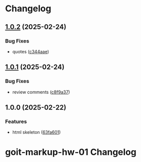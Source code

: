 # Changelog

## [1.0.2](https://gitlab.com/goit-uni/html-css-fls/goit-markup-hw-01/compare/1.0.1...1.0.2) (2025-02-24)

### Bug Fixes

* quotes ([c344aae](https://gitlab.com/goit-uni/html-css-fls/goit-markup-hw-01/commit/c344aaee9484cebab55ae06845fee87bbd95bed0))

## [1.0.1](https://gitlab.com/goit-uni/html-css-fls/goit-markup-hw-01/compare/1.0.0...1.0.1) (2025-02-24)

### Bug Fixes

* review comments ([c8f9a37](https://gitlab.com/goit-uni/html-css-fls/goit-markup-hw-01/commit/c8f9a37ef9f796cfbb23afd0649b5ebce29d9370))

## 1.0.0 (2025-02-22)

### Features

* html skeleton ([63fa601](https://gitlab.com/goit-uni/html-css-fls/goit-markup-hw-01/commit/63fa60172968fd8202ad186455b4e7f3d2df5420))

# goit-markup-hw-01 Changelog
